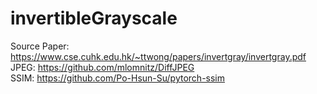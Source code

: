# invertibleGrayscale

Source Paper: https://www.cse.cuhk.edu.hk/~ttwong/papers/invertgray/invertgray.pdf  
JPEG: https://github.com/mlomnitz/DiffJPEG  
SSIM: https://github.com/Po-Hsun-Su/pytorch-ssim  
